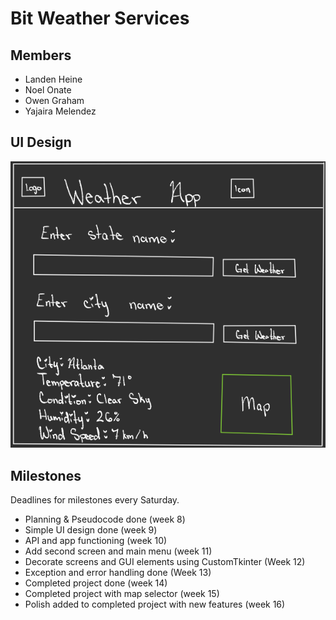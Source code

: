 # Bit Weather Services

## Members

 - Landen Heine
 - Noel Onate
 - Owen Graham
 - Yajaira Melendez

## UI Design

![Sketch of UI_design](UI_design.png)

## Milestones

Deadlines for milestones every Saturday.
 - Planning & Pseudocode done (week 8)
 - Simple UI design done (week 9)
 - API and app functioning (week 10)
 - Add second screen and main menu (week 11)
 - Decorate screens and GUI elements using CustomTkinter (Week 12)
 - Exception and error handling done (Week 13)
 - Completed project done (week 14)
 - Completed project with map selector (week 15)
 - Polish added to completed project with new features (week 16)